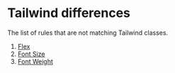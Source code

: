# Tailwind differences

The list of rules that are not matching Tailwind classes.

1. [Flex](/flex-grid/flex)
2. [Font Size](/typography/font-size)
3. [Font Weight](/typography/font-weight)
